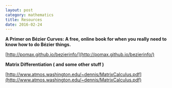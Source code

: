 ```yaml
---
layout: post
category: mathematics
title: Resources
date: 2016-02-24
---
```


**A Primer on Bézier Curves: A free, online book for when you really need to know how to do Bézier things.**

[http://pomax.github.io/bezierinfo/](http://pomax.github.io/bezierinfo/)

**Matrix Differentiation ( and some other stuff )**

[http://www.atmos.washington.edu/~dennis/MatrixCalculus.pdf](http://www.atmos.washington.edu/~dennis/MatrixCalculus.pdf)